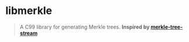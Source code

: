 libmerkle
=========

> A C99 library for generating Merkle trees.
**Inspired by [merkle-tree-stream][merkle-tree-stream]**

[merkle-tree-stream]: https://github.com/mafintosh/merkle-tree-stream
